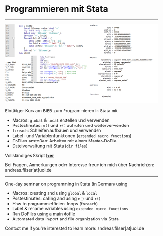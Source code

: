 # Programmieren mit Stata

------------------------------------------------------------------------

![](pics/00_titel.png) 
<!-- {fig-align="center" width="482"} ---> 

Eintätiger Kurs am BIBB zum Programmieren in Stata mit

-   Macros: `global` & `local` erstellen und verwenden
-   Postestimates: `e()` und `r()` aufrufen und weiterverwenden
-   `foreach`: Schleifen aufbauen und verwenden
-   Label- und Variablenfunktionen (`extended macro functions`)
-   DoFiles anstoßen: Arbeiten mit einem Master-DoFile
-   Dateiverwaltung mit Stata (`dir files`)

Vollständiges Skript [**hier**](https://filius23.github.io/StataProgBIBB_2022/)

Bei Fragen, Anmerkungen oder Interesse freue ich mich über Nachrichten: andreas.filser\[at\]uol.de

------------------------------------------------------------------------

One-day seminar on programming in Stata (in German) using

-   Macros: creating and using `global` & `local`
-   Postestimates: calling and using `e()` und `r()`
-   How to programm efficient loops (`foreach`)
-   Label & rename variables using `extended macro functions`
-   Run DoFiles using a main dofile
-   Automated data import and file organization via Stata

Contact me if you're interested to learn more: andreas.filser\[at\]uol.de
